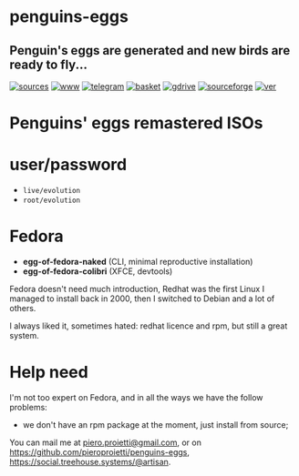 penguins-eggs
=============

## Penguin&#39;s eggs are generated and new birds are ready to fly...
[![sources](https://img.shields.io/badge/github-sources-cyan)](https://github.com/pieroproietti/penguins-eggs)
[![www](https://img.shields.io/badge/www-blog-cyan)](https://penguins-eggs.net)
[![telegram](https://img.shields.io/badge/telegram-group-cyan)](https://t.me/penguins_eggs)
[![basket](https://img.shields.io/badge/basket-naked-blue)](https://github.com/pieroproietti/penguins-eggs/basket)
[![gdrive](https://img.shields.io/badge/gdrive-all-blue)](https://drive.google.com/drive/folders/19fwjvsZiW0Dspu2Iq-fQN0J-PDbKBlYY)
[![sourceforge](https://img.shields.io/badge/sourceforge-all-blue)](https://sourceforge.net/projects/penguins-eggs/files/)
[![ver](https://img.shields.io/npm/v/penguins-eggs.svg)](https://npmjs.org/package/penguins-eggs)

# Penguins' eggs remastered ISOs

# user/password
* ```live/evolution```
* ```root/evolution```

# Fedora

* **egg-of-fedora-naked** (CLI, minimal reproductive installation)
* **egg-of-fedora-colibri** (XFCE, devtools)

Fedora doesn't need much introduction, Redhat was the first Linux I managed to install back in 2000, then I switched to Debian and a lot of others.

I always liked it, sometimes hated: redhat licence and rpm, but still a great system.

# Help need
I'm not too expert on Fedora, and in all the ways we have the follow problems:
* we don't have an rpm package at the moment, just install from source;

You can mail me at piero.proietti@gmail.com, or on https://github.com/pieroproietti/penguins-eggs, https://social.treehouse.systems/@artisan.
